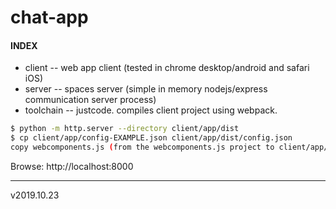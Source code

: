 # chat-app

#### INDEX
* client -- web app client (tested in chrome desktop/android and safari iOS)
* server -- spaces server (simple in memory nodejs/express communication server process)
* toolchain -- justcode. compiles client project using webpack.

```sh
$ python -m http.server --directory client/app/dist
$ cp client/app/config-EXAMPLE.json client/app/dist/config.json
copy webcomponents.js (from the webcomponents.js project to client/app/dist
```
Browse: http://localhost:8000

-------------
v2019.10.23

